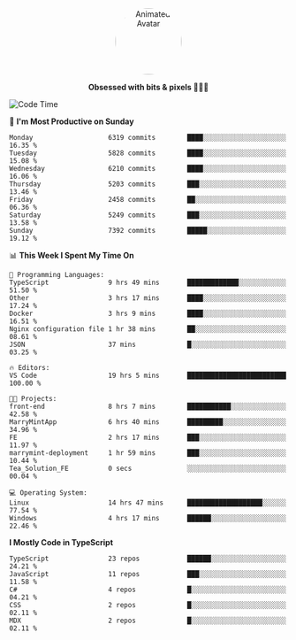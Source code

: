 
<div align="center">
  <img 
    src="https://i.postimg.cc/W1R4TF4j/d6kpuve-c97567cf-518b-4b86-a271-5c89d88d22f7.gif" 
    width="120" 
    height="120" 
    alt="Animated Avatar" 
    style="border-radius: 50%;" 
  />
  
  <strong>Obsessed with bits & pixels 🧑‍💻🎨</strong>
</div>


<!--
### 🛠️ Main Tech Stack

<div align="center">
  <img src="https://cdn.jsdelivr.net/gh/devicons/devicon/icons/javascript/javascript-original.svg" height="25" alt="JavaScript" />
  <img src="https://cdn.jsdelivr.net/gh/devicons/devicon/icons/react/react-original.svg" height="25" alt="React" />
  <img src="https://cdn.jsdelivr.net/gh/devicons/devicon/icons/cplusplus/cplusplus-original.svg" height="25" alt="C++" />
  <img src="https://cdn.jsdelivr.net/gh/devicons/devicon/icons/rust/rust-original.svg" height="25" alt="Rust" />
  <img src="https://cdn.jsdelivr.net/gh/devicons/devicon/icons/java/java-original.svg" height="25" alt="Java" />
  <img src="https://skillicons.dev/icons?i=mysql" height="25" alt="MySQL" />
  <img src="https://skillicons.dev/icons?i=pr" height="25" alt="Premiere Pro" />
</div> -->

<!--START_SECTION:waka-->
![Code Time](http://img.shields.io/badge/Code%20Time-2%2C550%20hrs%2033%20mins-blue)

📅 **I'm Most Productive on Sunday** 

```text
Monday                   6319 commits        ████░░░░░░░░░░░░░░░░░░░░░   16.35 % 
Tuesday                  5828 commits        ████░░░░░░░░░░░░░░░░░░░░░   15.08 % 
Wednesday                6210 commits        ████░░░░░░░░░░░░░░░░░░░░░   16.06 % 
Thursday                 5203 commits        ███░░░░░░░░░░░░░░░░░░░░░░   13.46 % 
Friday                   2458 commits        ██░░░░░░░░░░░░░░░░░░░░░░░   06.36 % 
Saturday                 5249 commits        ███░░░░░░░░░░░░░░░░░░░░░░   13.58 % 
Sunday                   7392 commits        █████░░░░░░░░░░░░░░░░░░░░   19.12 % 
```


📊 **This Week I Spent My Time On** 

```text
💬 Programming Languages: 
TypeScript               9 hrs 49 mins       █████████████░░░░░░░░░░░░   51.50 % 
Other                    3 hrs 17 mins       ████░░░░░░░░░░░░░░░░░░░░░   17.24 % 
Docker                   3 hrs 9 mins        ████░░░░░░░░░░░░░░░░░░░░░   16.51 % 
Nginx configuration file 1 hr 38 mins        ██░░░░░░░░░░░░░░░░░░░░░░░   08.61 % 
JSON                     37 mins             █░░░░░░░░░░░░░░░░░░░░░░░░   03.25 % 

🔥 Editors: 
VS Code                  19 hrs 5 mins       █████████████████████████   100.00 % 

🐱‍💻 Projects: 
front-end                8 hrs 7 mins        ███████████░░░░░░░░░░░░░░   42.58 % 
MarryMintApp             6 hrs 40 mins       █████████░░░░░░░░░░░░░░░░   34.96 % 
FE                       2 hrs 17 mins       ███░░░░░░░░░░░░░░░░░░░░░░   11.97 % 
marrymint-deployment     1 hr 59 mins        ███░░░░░░░░░░░░░░░░░░░░░░   10.44 % 
Tea_Solution_FE          0 secs              ░░░░░░░░░░░░░░░░░░░░░░░░░   00.04 % 

💻 Operating System: 
Linux                    14 hrs 47 mins      ███████████████████░░░░░░   77.54 % 
Windows                  4 hrs 17 mins       ██████░░░░░░░░░░░░░░░░░░░   22.46 % 
```

**I Mostly Code in TypeScript** 

```text
TypeScript               23 repos            ██████░░░░░░░░░░░░░░░░░░░   24.21 % 
JavaScript               11 repos            ███░░░░░░░░░░░░░░░░░░░░░░   11.58 % 
C#                       4 repos             █░░░░░░░░░░░░░░░░░░░░░░░░   04.21 % 
CSS                      2 repos             █░░░░░░░░░░░░░░░░░░░░░░░░   02.11 % 
MDX                      2 repos             █░░░░░░░░░░░░░░░░░░░░░░░░   02.11 % 
```




<!--END_SECTION:waka-->
